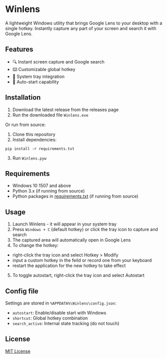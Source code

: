 # Winlens

A lightweight Windows utility that brings Google Lens to your desktop with a single hotkey. Instantly capture any part of your screen and search it with Google Lens.

## Features

- 🔍 Instant screen capture and Google search
- ⌨️ Customizable global hotkey
- 🎯 System tray integration
- 🚀 Auto-start capability

## Installation

1. Download the latest release from the releases page
3. Run the downloaded file `Winlens.exe`

Or run from source:

1. Clone this repository
2. Install dependencies:
```
pip install -r requirements.txt
```
3. Run `Winlens.pyw`

## Requirements

- Windows 10 1507 and above
- Python 3.x (if running from source)
- Python packages in [requirements.txt](requirements.txt) (if running from source)

## Usage

1. Launch Winlens - it will appear in your system tray
2. Press `Windows + C` (default hotkey) or click the tray icon to capture and search
3. The captured area will automatically open in Google Lens
4. To change the hotkey: 
  - right-click the tray icon and select Hotkey > Modify
  - input a custom hotkey in the feild or record one from your keyboard
  - restart the application for the new hotkey to take effect
5. To toggle autostart, right-click the tray icon and select Autostart

## Config file

Settings are stored in `%APPDATA%\Winlens\config.json`:

- `autostart`: Enable/disable start with Windows
- `shortcut`: Global hotkey combination
- `search_active`: Internal state tracking (do not touch)


## License

[MIT License](LICENSE)
